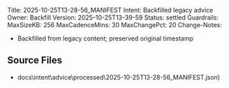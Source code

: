 Title: 2025-10-25T13-28-56_MANIFEST
Intent: Backfilled legacy advice
Owner: Backfill
Version: 2025-10-25T13-39-59
Status: settled
Guardrails:
  MaxSizeKB: 256
  MaxCadenceMins: 30
  MaxChangePct: 20
Change-Notes:
  - Backfilled from legacy content; preserved original timestamp

## Source Files
- docs\intent\advice\processed\2025-10-25T13-28-56_MANIFEST.json)

